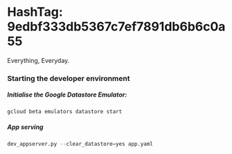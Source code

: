 # HashTag: 9edbf333db5367c7ef7891db6b6c0a55

Everything, Everyday.

### Starting the developer environment

##### Initialise the Google Datastore Emulator:

```bash
gcloud beta emulators datastore start
```

##### App serving

```python
dev_appserver.py --clear_datastore=yes app.yaml
```

